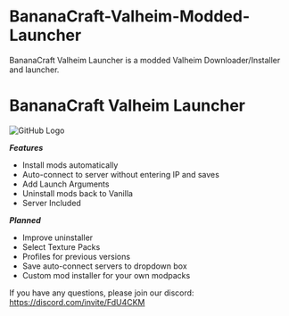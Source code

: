 # BananaCraft-Valheim-Modded-Launcher
BananaCraft Valheim Launcher is a modded Valheim Downloader/Installer and launcher.

# BananaCraft Valheim Launcher

![GitHub Logo](https://i.imgur.com/FsA2wc8.png)

***Features***
- Install mods automatically
- Auto-connect to server without entering IP and saves
- Add Launch Arguments
- Uninstall mods back to Vanilla
- Server Included

***Planned***
- Improve uninstaller
- Select Texture Packs
- Profiles for previous versions
- Save auto-connect servers to dropdown box
- Custom mod installer for your own modpacks

If you have any questions, please join our discord: https://discord.com/invite/FdU4CKM
